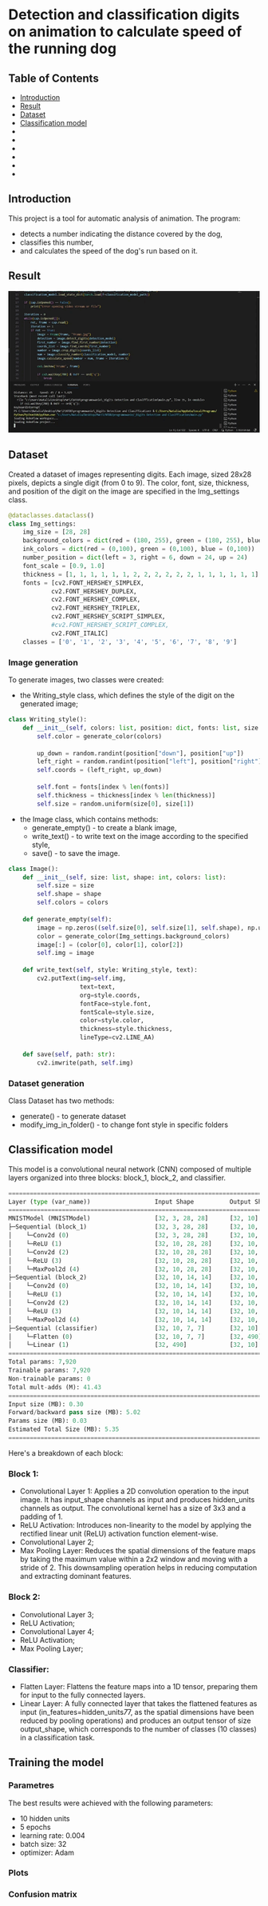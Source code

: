 # Detection and classification digits on animation to calculate speed of the running dog

## Table of Contents

- [Introduction](#introduction)
- [Result](#result)
- [Dataset](#dataset)
- [Classification model](#model)
- []()
- []()
- []()
- []()
- []()
- []()

  
## Introduction
This project is a tool for automatic analysis of animation. The program:
* detects a number indicating the distance covered by the dog,
* classifies this number,
* and calculates the speed of the dog's run based on it.

## Result
![](https://github.com/NataliaNadolna/Digits-detection-and-classification/blob/main/result.gif)

## Dataset
Created a dataset of images representing digits. Each image, sized 28x28 pixels, depicts a single digit (from 0 to 9). The color, font, size, thickness, and position of the digit on the image are specified in the Img_settings class.
```python
@dataclasses.dataclass()
class Img_settings:
    img_size = [28, 28]
    background_colors = dict(red = (180, 255), green = (180, 255), blue = (180, 255))
    ink_colors = dict(red = (0,100), green = (0,100), blue = (0,100))
    number_position = dict(left = 3, right = 6, down = 24, up = 24)
    font_scale = [0.9, 1.0]
    thickness = [1, 1, 1, 1, 1, 1, 2, 2, 2, 2, 2, 2, 1, 1, 1, 1, 1, 1]
    fonts = [cv2.FONT_HERSHEY_SIMPLEX,
            cv2.FONT_HERSHEY_DUPLEX, 
            cv2.FONT_HERSHEY_COMPLEX, 
            cv2.FONT_HERSHEY_TRIPLEX,
            cv2.FONT_HERSHEY_SCRIPT_SIMPLEX,
            #cv2.FONT_HERSHEY_SCRIPT_COMPLEX,
            cv2.FONT_ITALIC]
    classes = ['0', '1', '2', '3', '4', '5', '6', '7', '8', '9']
```
### Image generation
To generate images, two classes were created: 
* the Writing_style class, which defines the style of the digit on the generated image;
```python
class Writing_style():
    def __init__(self, colors: list, position: dict, fonts: list, size: list, thickness: list, index: int):
        self.color = generate_color(colors)

        up_down = random.randint(position["down"], position["up"])
        left_right = random.randint(position["left"], position["right"])
        self.coords = (left_right, up_down)

        self.font = fonts[index % len(fonts)]
        self.thickness = thickness[index % len(thickness)]
        self.size = random.uniform(size[0], size[1])
```
* the Image class, which contains methods:
  - generate_empty() - to create a blank image,
  - write_text() - to write text on the image according to the specified style,
  - save() - to save the image.
```python
class Image():
    def __init__(self, size: list, shape: int, colors: list):
        self.size = size
        self.shape = shape
        self.colors = colors
    
    def generate_empty(self):
        image = np.zeros((self.size[0], self.size[1], self.shape), np.uint8)
        color = generate_color(Img_settings.background_colors)
        image[:] = (color[0], color[1], color[2])
        self.img = image
    
    def write_text(self, style: Writing_style, text):
        cv2.putText(img=self.img,
                    text=text, 
                    org=style.coords, 
                    fontFace=style.font, 
                    fontScale=style.size,
                    color=style.color, 
                    thickness=style.thickness, 
                    lineType=cv2.LINE_AA)

    def save(self, path: str):
        cv2.imwrite(path, self.img)
```
### Dataset generation
Class Dataset has two methods:
* generate() - to generate dataset
* modify_img_in_folder() - to change font style in specific folders
  
## Classification model
This model is a convolutional neural network (CNN) composed of multiple layers organized into three blocks: block_1, block_2, and classifier.
```python
========================================================================================================================
Layer (type (var_name))                  Input Shape          Output Shape         Param #              Trainable
========================================================================================================================
MNISTModel (MNISTModel)                  [32, 3, 28, 28]      [32, 10]             --                   True
├─Sequential (block_1)                   [32, 3, 28, 28]      [32, 10, 14, 14]     --                   True
│    └─Conv2d (0)                        [32, 3, 28, 28]      [32, 10, 28, 28]     280                  True
│    └─ReLU (1)                          [32, 10, 28, 28]     [32, 10, 28, 28]     --                   --
│    └─Conv2d (2)                        [32, 10, 28, 28]     [32, 10, 28, 28]     910                  True
│    └─ReLU (3)                          [32, 10, 28, 28]     [32, 10, 28, 28]     --                   --
│    └─MaxPool2d (4)                     [32, 10, 28, 28]     [32, 10, 14, 14]     --                   --
├─Sequential (block_2)                   [32, 10, 14, 14]     [32, 10, 7, 7]       --                   True
│    └─Conv2d (0)                        [32, 10, 14, 14]     [32, 10, 14, 14]     910                  True
│    └─ReLU (1)                          [32, 10, 14, 14]     [32, 10, 14, 14]     --                   --
│    └─Conv2d (2)                        [32, 10, 14, 14]     [32, 10, 14, 14]     910                  True
│    └─ReLU (3)                          [32, 10, 14, 14]     [32, 10, 14, 14]     --                   --
│    └─MaxPool2d (4)                     [32, 10, 14, 14]     [32, 10, 7, 7]       --                   --
├─Sequential (classifier)                [32, 10, 7, 7]       [32, 10]             --                   True
│    └─Flatten (0)                       [32, 10, 7, 7]       [32, 490]            --                   --
│    └─Linear (1)                        [32, 490]            [32, 10]             4,910                True
========================================================================================================================
Total params: 7,920
Trainable params: 7,920
Non-trainable params: 0
Total mult-adds (M): 41.43
========================================================================================================================
Input size (MB): 0.30
Forward/backward pass size (MB): 5.02
Params size (MB): 0.03
Estimated Total Size (MB): 5.35
========================================================================================================================
```

Here's a breakdown of each block:
### Block 1:
* Convolutional Layer 1: Applies a 2D convolution operation to the input image. It has input_shape channels as input and produces hidden_units channels as output. The convolutional kernel has a size of 3x3 and a padding of 1.
* ReLU Activation: Introduces non-linearity to the model by applying the rectified linear unit (ReLU) activation function element-wise.
* Convolutional Layer 2;
* Max Pooling Layer: Reduces the spatial dimensions of the feature maps by taking the maximum value within a 2x2 window and moving with a stride of 2. This downsampling operation helps in reducing computation and extracting dominant features.
### Block 2:
* Convolutional Layer 3;
* ReLU Activation;
* Convolutional Layer 4;
* ReLU Activation;
* Max Pooling Layer;
### Classifier:
* Flatten Layer: Flattens the feature maps into a 1D tensor, preparing them for input to the fully connected layers.
* Linear Layer: A fully connected layer that takes the flattened features as input (in_features=hidden_units*7*7, as the spatial dimensions have been reduced by pooling operations) and produces an output tensor of size output_shape, which corresponds to the number of classes (10 classes) in a classification task.


## Training the model
### Parametres
The best results were achieved with the following parameters:
* 10 hidden units
* 5 epochs
* learning rate: 0.004
* batch size: 32
* optimizer: Adam

### Plots


### Confusion matrix
